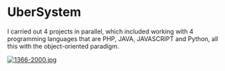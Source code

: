 # UberSystem
I carried out 4 projects in parallel, which included working with 4 programming languages ​​that are PHP, JAVA, JAVASCRIPT and Python, all this with the object-oriented paradigm.

[![1366-2000.jpg](https://i.postimg.cc/YS3mVSdR/1366-2000.jpg)](https://postimg.cc/jWD5nR0n)

